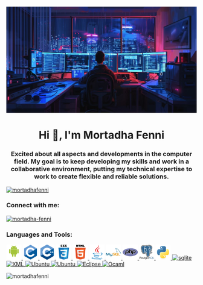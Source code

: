 <p align="center">
  <img src="https://github.com/MortadhaFenni/MortadhaFenni/blob/main/Programmer.jpeg" alt="Hi, I'm Mortadha Fenni 👋">
</p>

<h1 align="center">Hi 👋, I'm Mortadha Fenni</h1>
<h3 align="center">Excited about all aspects and developments in the computer field. My goal is to keep developing my skills and work in a collaborative environment, putting my technical expertise to work to create flexible and reliable solutions.</h3>

<p align="left"> <a href="https://github.com/ryo-ma/github-profile-trophy"><img src="https://github-profile-trophy.vercel.app/?username=mortadhafenni" alt="mortadhafenni" /></a> </p>

<h3 align="left">Connect with me:</h3>
<p align="left">
<a href="https://linkedin.com/in/mortadha-fenni" target="blank"><img align="center" src="https://raw.githubusercontent.com/rahuldkjain/github-profile-readme-generator/master/src/images/icons/Social/linked-in-alt.svg" alt="mortadha-fenni" height="30" width="40" /></a>
</p>

<h3 align="left">Languages and Tools:</h3>
<p align="left"> 
  <a href="https://developer.android.com" target="_blank" rel="noreferrer"> <img src="https://raw.githubusercontent.com/devicons/devicon/master/icons/android/android-original-wordmark.svg" alt="android" width="40" height="40"/> </a> 
  <a href="https://www.cprogramming.com/" target="_blank" rel="noreferrer"> <img src="https://raw.githubusercontent.com/devicons/devicon/master/icons/c/c-original.svg" alt="c" width="40" height="40"/> </a> 
  <a href="https://www.w3schools.com/cpp/" target="_blank" rel="noreferrer"> <img src="https://raw.githubusercontent.com/devicons/devicon/master/icons/cplusplus/cplusplus-original.svg" alt="cplusplus" width="40" height="40"/> </a> 
  <a href="https://www.w3schools.com/css/" target="_blank" rel="noreferrer"> <img src="https://raw.githubusercontent.com/devicons/devicon/master/icons/css3/css3-original-wordmark.svg" alt="css3" width="40" height="40"/> </a> 
  <a href="https://www.w3.org/html/" target="_blank" rel="noreferrer"> <img src="https://raw.githubusercontent.com/devicons/devicon/master/icons/html5/html5-original-wordmark.svg" alt="html5" width="40" height="40"/> </a> 
  <a href="https://www.java.com" target="_blank" rel="noreferrer"> <img src="https://raw.githubusercontent.com/devicons/devicon/master/icons/java/java-original.svg" alt="java" width="40" height="40"/> </a> 
  <a href="https://www.mysql.com/" target="_blank" rel="noreferrer"> <img src="https://raw.githubusercontent.com/devicons/devicon/master/icons/mysql/mysql-original-wordmark.svg" alt="mysql" width="40" height="40"/> </a> 
  <a href="https://www.php.net" target="_blank" rel="noreferrer"> <img src="https://raw.githubusercontent.com/devicons/devicon/master/icons/php/php-original.svg" alt="php" width="40" height="40"/> </a> 
  <a href="https://www.postgresql.org" target="_blank" rel="noreferrer"> <img src="https://raw.githubusercontent.com/devicons/devicon/master/icons/postgresql/postgresql-original-wordmark.svg" alt="postgresql" width="40" height="40"/> </a> 
  <a href="https://www.python.org" target="_blank" rel="noreferrer"> <img src="https://raw.githubusercontent.com/devicons/devicon/master/icons/python/python-original.svg" alt="python" width="40" height="40"/> </a> 
  <a href="https://www.sqlite.org/" target="_blank" rel="noreferrer"> <img src="https://www.vectorlogo.zone/logos/sqlite/sqlite-icon.svg" alt="sqlite" width="40" height="40"/> </a> 
  <a href="#" target="_blank" rel="noreferrer"> <img src="https://www.vectorlogo.zone/logos/w3c_xml/w3c_xml-icon.svg" alt="XML" width="40" height="40"/> </a>
  <a href="https://ubuntu.com/" target="_blank" rel="noreferrer"> <img src="https://www.vectorlogo.zone/logos/ubuntu/ubuntu-ar21.svg" alt="Ubuntu" width="40" height="40"/> </a>
  <a href="https://eclipseide.org/" target="_blank" rel="noreferrer"> <img src="https://skillicons.dev/icons?i=eclipse" alt="Ubuntu" width="40" height="40"/> </a>
  <a href="https://eclipseide.org/" target="_blank" rel="noreferrer"> <img src="https://skillicons.dev/icons?i=eclipse" alt="Eclipse" width="40" height="40"/> </a>
  <a href="https://ocaml.org/" target="_blank" rel="noreferrer"> <img src="https://skillicons.dev/icons?i=ocaml" alt="Ocaml" width="40" height="40"/> </a>
</p>

<p><img align="center" src="https://github-readme-stats.vercel.app/api/top-langs?username=mortadhafenni&show_icons=true&locale=en&layout=compact" alt="mortadhafenni" /></p>
